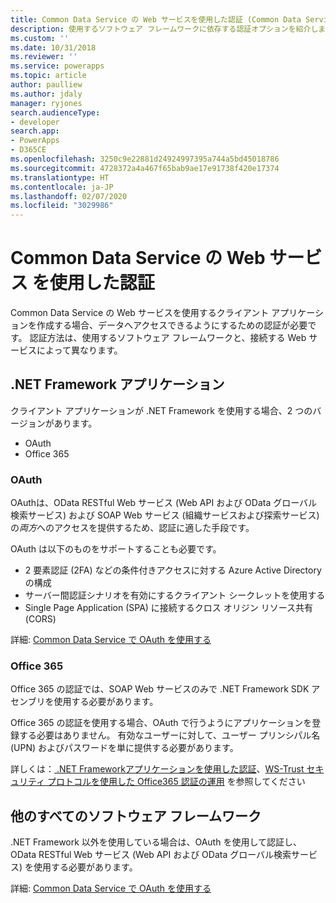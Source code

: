 ```yaml
---
title: Common Data Service の Web サービスを使用した認証 (Common Data Service) | Microsoft Docs
description: 使用するソフトウェア フレームワークに依存する認証オプションを紹介します。
ms.custom: ''
ms.date: 10/31/2018
ms.reviewer: ''
ms.service: powerapps
ms.topic: article
author: paulliew
ms.author: jdaly
manager: ryjones
search.audienceType:
- developer
search.app:
- PowerApps
- D365CE
ms.openlocfilehash: 3250c9e22881d24924997395a744a5bd45018786
ms.sourcegitcommit: 4728372a4a467f65bab9ae17e91738f420e17374
ms.translationtype: HT
ms.contentlocale: ja-JP
ms.lasthandoff: 02/07/2020
ms.locfileid: "3029986"
---
```

# <a name="authentication-with-common-data-service-web-services"></a>Common Data Service の Web サービス を使用した認証

Common Data Service の Web サービスを使用するクライアント アプリケーションを作成する場合、データへアクセスできるようにするための認証が必要です。 認証方法は、使用するソフトウェア フレームワークと、接続する Web サービスによって異なります。

## <a name="net-framework-applications"></a>.NET Framework アプリケーション

クライアント アプリケーションが .NET Framework を使用する場合、2 つのバージョンがあります。

- OAuth
- Office 365

### <a name="oauth"></a>OAuth

OAuthは、OData RESTful Web サービス (Web API および OData グローバル検索サービス) および SOAP Web サービス (組織サービスおよび探索サービス) の*両方*へのアクセスを提供するため、認証に適した手段です。 

OAuth は以下のものをサポートすることも必要です。 
 - 2 要素認証 (2FA) などの条件付きアクセスに対する Azure Active Directory の構成
 - サーバー間認証シナリオを有効にするクライアント シークレットを使用する
 - Single Page Application (SPA) に接続するクロス オリジン リソース共有 (CORS)

詳細: [Common Data Service で OAuth を使用する](authenticate-oauth.md)

### <a name="office-365"></a>Office 365

Office 365 の認証では、SOAP Web サービスのみで .NET Framework SDK アセンブリを使用する必要があります。

Office 365 の認証を使用する場合、OAuth で行うようにアプリケーションを登録する必要はありません。 有効なユーザーに対して、ユーザー プリンシパル名 (UPN) およびパスワードを単に提供する必要があります。

詳しくは：[ .NET Frameworkアプリケーションを使用した認証](authenticate-dot-net-framework.md)、[WS-Trust セキュリティ プロトコルを使用した Office365 認証の運用](authenticate-office365-deprecation.md) を参照してください

## <a name="all-other-software-frameworks"></a>他のすべてのソフトウェア フレームワーク

.NET Framework 以外を使用している場合は、OAuth を使用して認証し、OData RESTful Web サービス (Web API および OData グローバル検索サービス) を使用する必要があります。

詳細: [Common Data Service で OAuth を使用する](authenticate-oauth.md)
